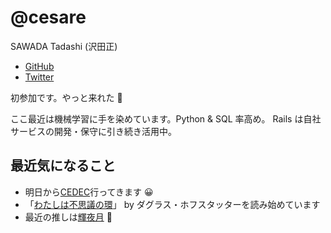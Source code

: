 # @cesare

SAWADA Tadashi (沢田正)

- [GitHub](https://github.com/cesare)
- [Twitter](https://twitter.com/cesare)

初参加です。やっと来れた :tada:

ここ最近は機械学習に手を染めています。Python & SQL 率高め。
Rails は自社サービスの開発・保守に引き続き活用中。

## 最近気になること

- 明日から[CEDEC](https://2018.cedec.cesa.or.jp/)行ってきます :grinning:
- 「[わたしは不思議の環](https://www.amazon.co.jp/dp/482690200X)」 by ダグラス・ホフスタッターを読み始めています
- 最近の推しは[輝夜月](https://www.youtube.com/channel/UCQYADFw7xEJ9oZSM5ZbqyBw/videos) :fried_shrimp:

